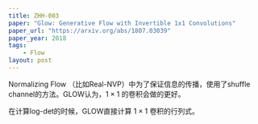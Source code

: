 ```yaml
---
title: ZHH-003
paper: "Glow: Generative Flow with Invertible 1x1 Convolutions"
paper_url: "https://arxiv.org/abs/1807.03039"
paper_year: 2018
tags: 
    - Flow
layout: post
---
```


Normalizing Flow （比如Real-NVP）中为了保证信息的传播，使用了shuffle channel的方法。GLOW认为，$1\times 1$ 的卷积会做的更好。

在计算log-det的时候，GLOW直接计算 $1\times 1$ 卷积的行列式。